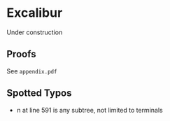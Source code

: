 # Excalibur
Under construction

## Proofs
See `appendix.pdf`

## Spotted Typos
* n at line 591 is any subtree, not limited to terminals
